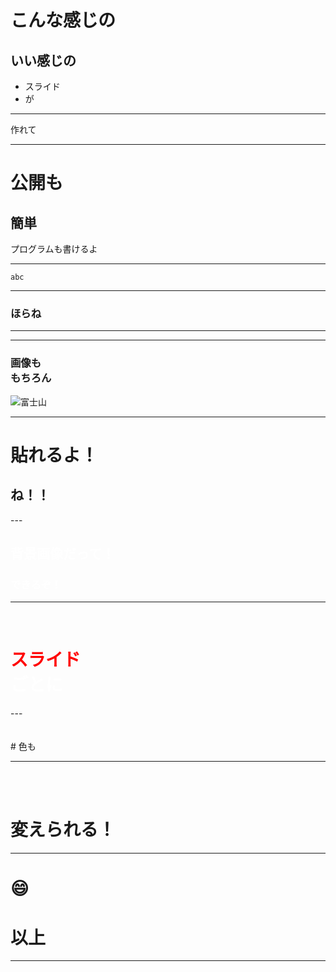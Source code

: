 # こんな感じの
## いい感じの
- スライド
- が

---

作れて

---

# 公開も
## 簡単

プログラムも書けるよ
***

```
abc
```
---

### ほらね

***

***

### 画像も<br >もちろん
![富士山](https://www.fujisan-net.jp/wp_fujinet/wp-content/uploads/2019/08/d4b37c9f04ea7ffbc51bec8ce1abb2cb.jpg)

---

# 貼れるよ！
## ね！！

<section data-background = "https://www.fujisan-net.jp/wp_fujinet/wp-content/uploads/2019/08/d4b37c9f04ea7ffbc51bec8ce1abb2cb.jpg"></section>
---
<h2><span style="color:white">背景画像だって！</span></h2>
<h3><span style="color:white">できるぞ！</span></h3>

***


<section data-background="green"></section>

<br >
<h1><span style="color:red">スライド</span><br ><span style="color:white">ごとに</span></h1>
---


<section data-background="white"></section>

<br >
<br >
# 色も

---

<section data-background="yellow"></section>

<br >
<br >

# 変えられる！

---

# :smile:

# 以上

---

